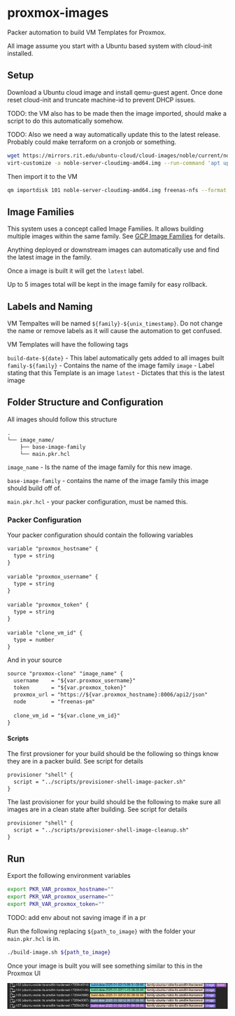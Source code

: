 # proxmox-images

Packer automation to build VM Templates for Proxmox.

All image assume you start with a Ubuntu based system with cloud-init installed.

## Setup

Download a Ubuntu cloud image and install qemu-guest agent.
Once done reset cloud-init and truncate machine-id to prevent DHCP issues.

TODO: the VM also has to be made then the image imported, should make a script to do this automatically somehow.

TODO: Also we need a way automatically update this to the latest release. Probably could make terraform on a cronjob or something.

```bash
wget https://mirrors.rit.edu/ubuntu-cloud/cloud-images/noble/current/noble-server-cloudimg-amd64.img
virt-customize -a noble-server-cloudimg-amd64.img --run-command 'apt update -y' --run-command 'apt install qemu-guest-agent -y' --run-command 'apt clean' --run-command 'cloud-init --debug clean --logs --configs all' --run-command 'truncate -s 0 /etc/machine-id' -v
```

Then import it to the VM

```bash
qm importdisk 101 noble-server-cloudimg-amd64.img freenas-nfs --format qcow2
```

## Image Families

This system uses a concept called Image Families. It allows building multiple images
within the same family. See [GCP Image Families](https://cloud.google.com/compute/docs/images/image-management-best-practices#image_families) for details.

Anything deployed or downstream images can automatically use and find the latest 
image in the family.

Once a image is built it will get the `latest` label.

Up to 5 images total will be kept in the image family for easy rollback.

## Labels and Naming

VM Tempaltes will be named `${family}-${unix_timestamp}`. Do not change the name
or remove labels as it will cause the automation to get confused.

VM Templates will have the following tags

`build-date-${date}` - This label automatically gets added to all images built
`family-${family}` - Contains the name of the image family
`image` - Label stating that this Template is an image
`latest` - Dictates that this is the latest image

## Folder Structure and Configuration

All images should follow this structure

```
.
└── image_name/
    ├── base-image-family
    └── main.pkr.hcl
```

`image_name` - Is the name of the image family for this new image.

`base-image-family` - contains the name of the image family this image should build off of.

`main.pkr.hcl` - your packer configuration, must be named this.

### Packer Configuration

Your packer configuration should contain the following variables

```hcl
variable "proxmox_hostname" {
  type = string
}

variable "proxmox_username" {
  type = string
}

variable "proxmox_token" {
  type = string
}

variable "clone_vm_id" {
  type = number
}
```

And in your source

```hcl
source "proxmox-clone" "image_name" {
  username    = "${var.proxmox_username}"
  token       = "${var.proxmox_token}"
  proxmox_url = "https://${var.proxmox_hostname}:8006/api2/json"
  node        = "freenas-pm"

  clone_vm_id = "${var.clone_vm_id}"
}
```

#### Scripts

The first provsioner for your build should be the following so things know they are
in a packer build. See script for details

```hcl
provisioner "shell" {
  script = "../scripts/provisioner-shell-image-packer.sh"
}
```

The last provisioner for your build should be the following to make sure all images
are in a clean state after building. See script for details

```hcl
provisioner "shell" {
  script = "../scripts/provisioner-shell-image-cleanup.sh"
}
```

## Run

Export the following environment variables

```bash
export PKR_VAR_proxmox_hostname=""
export PKR_VAR_proxmox_username=""
export PKR_VAR_proxmox_token=""
```

TODO: add env about not saving image if in a pr

Run the following replacing `${path_to_image}` with the folder your `main.pkr.hcl` is in.

```bash
./build-image.sh ${path_to_image}
```

Once your image is built you will see something similar to this in the Proxmox UI

![Proxmox Datacenter View showing built VM Templates with Tags](./assets/proxmox-ui-tags.png)
